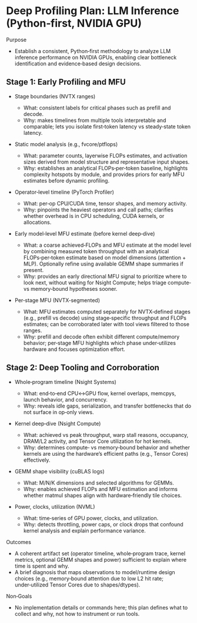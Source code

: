 # Deep Profiling Plan: LLM Inference (Python‑first, NVIDIA GPU)

Purpose
- Establish a consistent, Python‑first methodology to analyze LLM inference
  performance on NVIDIA GPUs, enabling clear bottleneck identification and
  evidence‑based design decisions.

## Stage 1: Early Profiling and MFU

- Stage boundaries (NVTX ranges)
  - What: consistent labels for critical phases such as prefill and decode.
  - Why: makes timelines from multiple tools interpretable and comparable; lets
    you isolate first‑token latency vs steady‑state token latency.

- Static model analysis (e.g., fvcore/ptflops)
  - What: parameter counts, layerwise FLOPs estimates, and activation sizes
    derived from model structure and representative input shapes.
  - Why: establishes an analytical FLOPs‑per‑token baseline, highlights
    complexity hotspots by module, and provides priors for early MFU estimates
    before dynamic profiling.

- Operator‑level timeline (PyTorch Profiler)
  - What: per‑op CPU/CUDA time, tensor shapes, and memory activity.
  - Why: pinpoints the heaviest operators and call paths; clarifies whether
    overhead is in CPU scheduling, CUDA kernels, or allocations.

- Early model‑level MFU estimate (before kernel deep‑dive)
  - What: a coarse achieved‑FLOPs and MFU estimate at the model level by
    combining measured token throughput with an analytical FLOPs‑per‑token
    estimate based on model dimensions (attention + MLP). Optionally refine
    using available GEMM shape summaries if present.
  - Why: provides an early directional MFU signal to prioritize where to look
    next, without waiting for Nsight Compute; helps triage compute‑ vs
    memory‑bound hypotheses sooner.

- Per‑stage MFU (NVTX‑segmented)
  - What: MFU estimates computed separately for NVTX‑defined stages (e.g.,
    prefill vs decode) using stage‑specific throughput and FLOPs estimates; can
    be corroborated later with tool views filtered to those ranges.
  - Why: prefill and decode often exhibit different compute/memory behavior;
    per‑stage MFU highlights which phase under‑utilizes hardware and focuses
    optimization effort.

## Stage 2: Deep Tooling and Corroboration

- Whole‑program timeline (Nsight Systems)
  - What: end‑to‑end CPU↔GPU flow, kernel overlaps, memcpys, launch behavior,
    and concurrency.
  - Why: reveals idle gaps, serialization, and transfer bottlenecks that do not
    surface in op‑only views.

- Kernel deep‑dive (Nsight Compute)
  - What: achieved vs peak throughput, warp stall reasons, occupancy,
    DRAM/L2 activity, and Tensor Core utilization for hot kernels.
  - Why: determines compute‑ vs memory‑bound behavior and whether kernels are
    using the hardware’s efficient paths (e.g., Tensor Cores) effectively.

- GEMM shape visibility (cuBLAS logs)
  - What: M/N/K dimensions and selected algorithms for GEMMs.
  - Why: enables achieved FLOPs and MFU estimation and informs whether matmul
    shapes align with hardware‑friendly tile choices.

- Power, clocks, utilization (NVML)
  - What: time‑series of GPU power, clocks, and utilization.
  - Why: detects throttling, power caps, or clock drops that confound kernel
    analysis and explain performance variance.

Outcomes
- A coherent artifact set (operator timeline, whole‑program trace, kernel
  metrics, optional GEMM shapes and power) sufficient to explain where time is
  spent and why.
- A brief diagnosis that maps observations to model/runtime design choices
  (e.g., memory‑bound attention due to low L2 hit rate; under‑utilized Tensor
  Cores due to shapes/dtypes).

Non‑Goals
- No implementation details or commands here; this plan defines what to collect
  and why, not how to instrument or run tools.

